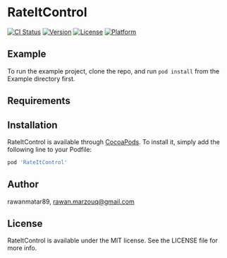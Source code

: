# RateItControl

[![CI Status](https://img.shields.io/travis/rawanmatar89/RateItControl.svg?style=flat)](https://travis-ci.org/rawanmatar89/RateItControl)
[![Version](https://img.shields.io/cocoapods/v/RateItControl.svg?style=flat)](https://cocoapods.org/pods/RateItControl)
[![License](https://img.shields.io/cocoapods/l/RateItControl.svg?style=flat)](https://cocoapods.org/pods/RateItControl)
[![Platform](https://img.shields.io/cocoapods/p/RateItControl.svg?style=flat)](https://cocoapods.org/pods/RateItControl)

## Example

To run the example project, clone the repo, and run `pod install` from the Example directory first.

## Requirements

## Installation

RateItControl is available through [CocoaPods](https://cocoapods.org). To install
it, simply add the following line to your Podfile:

```ruby
pod 'RateItControl'
```

## Author

rawanmatar89, rawan.marzouq@gmail.com

## License

RateItControl is available under the MIT license. See the LICENSE file for more info.
